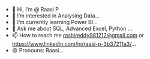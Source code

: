 - 👋 Hi, I’m @ Raasi P
- 👀 I’m interested in Analysing Data...
- 🌱 I’m currently learning Power BI...
- 💞️ Ask me about SQL, Advanced Excel, Python ...
- 📫 How to reach me rashireddy981212@gmail.com or https://www.linkedin.com/in/raasi-p-3b37211a3/...
- 😄 Pronouns: Raasi...

<!---
Raasi-P/Raasi-P is a ✨ special ✨ repository because its `README.md` (this file) appears on your GitHub profile.
You can click the Preview link to take a look at your changes.
--->
